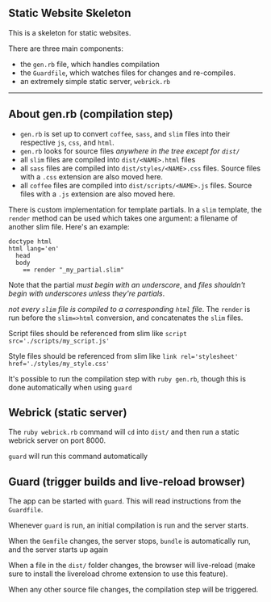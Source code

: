 ## Static Website Skeleton

This is a skeleton for static websites.

There are three main components:

  - the `gen.rb` file, which handles compilation
  - the `Guardfile`, which watches files for changes and re-compiles.
  - an extremely simple static server, `webrick.rb`

---

## About gen.rb (compilation step)

  - `gen.rb` is set up to convert `coffee`, `sass`, and `slim` files into their respective `js`, `css`, and `html`.
  - `gen.rb` looks for source files _anywhere in the tree except for `dist/`_
  - all `slim` files are compiled into `dist/<NAME>.html` files
  - all `sass` files are compiled into `dist/styles/<NAME>.css` files. Source files with a `.css` extension are also moved here.
  - all `coffee` files are compiled into `dist/scripts/<NAME>.js` files. Source files with a `.js` extension are also moved here.

There is custom implementation for template partials.
In a `slim` template, the `render` method can be used which takes one argument: a filename of another slim file.
Here's an example:

```slim
doctype html
html lang='en'
  head
  body
    == render "_my_partial.slim"
```

Note that the partial _must begin with an underscore_, and _files shouldn't begin with underscores unless they're partials_.

 _not every `slim` file is compiled to a corresponding `html` file_.
The `render` is run before the `slim=>html` conversion, and concatenates the `slim` files.

Script files should be referenced from slim like `script src='./scripts/my_script.js'`

Style files should be referenced from slim like `link rel='stylesheet' href='./styles/my_style.css'`

It's possible to run the compilation step with `ruby gen.rb`, though this is done automatically when using `guard`

## Webrick (static server)

The `ruby webrick.rb` command will `cd` into `dist/` and then run a static webrick server on port 8000.

`guard` will run this command automatically

## Guard (trigger builds and live-reload browser)

The app can be started with `guard`. This will read instructions from the `Guardfile`.

Whenever `guard` is run, an initial compilation is run and the server starts.

When the `Gemfile` changes, the server stops, `bundle` is automatically run, and the server starts up again

When a file in the `dist/` folder changes, the browser will live-reload (make sure to install the livereload chrome extension to use this feature).

When any other source file changes, the compilation step will be triggered.
